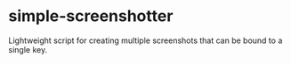 # simple-screenshotter
Lightweight script for creating multiple screenshots that can be bound to a single key.
